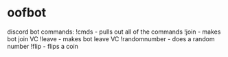 # oofbot
discord bot
commands:
!cmds - pulls out all of the commands
!join - makes bot join VC
!leave - makes bot leave VC
!randomnumber - does a random number 
!flip - flips a coin
